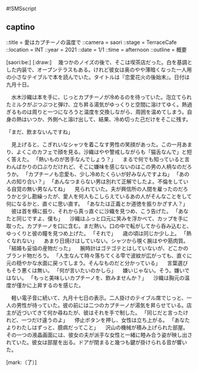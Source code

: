 #!SMSscript

## captino

::title = 愛はカプチーノの温度で
::camera = saori
::stage = TerraceCafe
::location = INT
::year = 2021
::date = 1/1
::time = afternoon
::outline = 概要

[saori:be:]
[:draw:]
　幾つかのノイズの後で、そこは喫茶店だった。白を基調とした内装で、オープンテラスもある。けれど彼女は奥のやや薄暗くなった一人用の小さなテイブルで本を読んでいた。タイトルは『恋愛花火の後始末』。日付は九月十日。

　水木沙織は本を手に、じっとカプチーノが冷めるのを待っていた。泡立てられたミルクがぷつぷつと弾け、立ち昇る湯気がゆっくりと空間に溶けてゆく。熱過ぎるものは周りと一つになろうと温度を交換しながら、周囲を温めてしまう。自身の熱はいつか、外側へと溶け出して、結果、冷め切った己だけをそこに残す。

「まだ、飲まないんですね」

　見上げると、こぎれいなシャツを着こなす男性の笑顔があった。この一月あまり、よくこのカフェで顔を見る。沙織はやや警戒しながらも「猫舌なんで」と短く答えた。
「熱いものが苦手なんでしょう？」
　まるで何でも知っていると言わんばかりの口ぶりだけれど、そこに嫌味を感じないのはこの男の人柄なのだろうか。
「カプチーノも恋愛も、少し冷めたくらいが好みなんですよね」
「あの人の知り合い？」
「あんなつまらない男は別れて正解でしたよ。不倫をしている自覚の無い男なんてね」
　見られていた。夫が興信所の人間を雇ったのだろうかと少し勘繰ったが、愛人を何人もこしらえているあの人がそんなことをして何になるかと、直ぐに思い直す。
「あなたは正義とか道徳を振りかざす人？」
　彼は首を横に振り、それから真っ直ぐに沙織を見つめ、こう告げた。
「あなたと同じですよ、僕も」
　沙織はふっと口元に笑みを浮かべて、カップを手に取った。カプチーノを口に含む。まだ熱い。口の中で転がしてから呑み込むと、ゆっくりと彼の瞳を見つめ上げた。
「それで」
　歳の頃は同じか少し上。
「熱くなれない」
　あまり日焼けはしていない。シャツから覗く腕はやや筋肉質。
「結婚も妥協の産物だった」
　腕時計はゴテゴテとはしていないが、どこかのブランド物だろう。
「人生なんて時々落ちてくる雫で波紋が広がっても、直ぐに元の穏やかな水面に戻ってしまう。そんなものだと分かっている」
　言葉選びもそう悪くは無い。
「何が言いたいのかしら」
　嫌いじゃない。そう。嫌いではない。
「もっと美味しいカプチーノを、飲みませんか？」
　沙織は胸元の温度が僅かに上昇するのを感じた。

　軽い電子音に続いて、九月十七日の表示。二人掛けのテイブル席でじっと、一人の男性が待っていた。彼の前には二つのカプチーノが湯気を昇らせている。店主が近づいてきて何か尋ねたが、彼はそれを手で制した。
「同じだと言ったけれど、一つだけ違うのよ」
　停止ボタンを押し、女性は立ち上がる。
「あなたよりわたしはずっと、臆病だってこと」
　沢山の機械が積み上げられた部屋。その一つの液晶画面には、彼女の夫が派手な女性と一緒に睦み合う姿が映し出されていた。彼女は部屋を出る。ドアが閉まると幾つも鍵が掛けられる音が響いた。

[mark:（了）]
